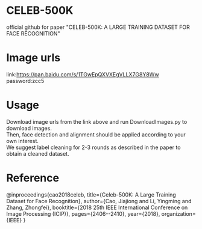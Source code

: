 # CELEB-500K
official github for paper "CELEB-500K: A LARGE TRAINING DATASET FOR FACE RECOGNITION"
# Image urls
link:https://pan.baidu.com/s/1TGwEpQXVXEgVLLX7G8Y8Ww  password:zcc5
# Usage
Download image urls from the link above and run DownloadImages.py to download images.  
Then, face detection and alignment should be applied according to your own interest.  
We suggest label cleaning for 2-3 rounds as described in the paper to obtain a cleaned dataset.  
# Reference
@inproceedings{cao2018celeb,
  title={Celeb-500K: A Large Training Dataset for Face Recognition},
  author={Cao, Jiajiong and Li, Yingming and Zhang, Zhongfei},
  booktitle={2018 25th IEEE International Conference on Image Processing (ICIP)},
  pages={2406--2410},
  year={2018},
  organization={IEEE}
}
